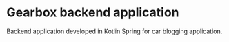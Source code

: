 # Gearbox backend application

Backend application developed in Kotlin Spring for car blogging application.